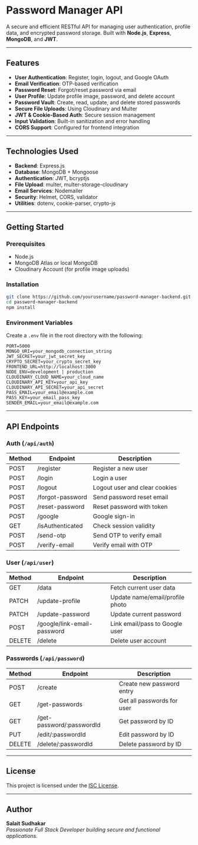 # Password Manager API

A secure and efficient RESTful API for managing user authentication, profile data, and encrypted password storage. Built with **Node.js**, **Express**, **MongoDB**, and **JWT**.

---

## Features

- **User Authentication**: Register, login, logout, and Google OAuth
- **Email Verification**: OTP-based verification
- **Password Reset**: Forgot/reset password via email
- **User Profile**: Update profile image, password, and delete account
- **Password Vault**: Create, read, update, and delete stored passwords
- **Secure File Uploads**: Using Cloudinary and Multer
- **JWT & Cookie-Based Auth**: Secure session management
- **Input Validation**: Built-in sanitization and error handling
- **CORS Support**: Configured for frontend integration

---

## Technologies Used

- **Backend**: Express.js
- **Database**: MongoDB + Mongoose
- **Authentication**: JWT, bcryptjs
- **File Upload**: multer, multer-storage-cloudinary
- **Email Services**: Nodemailer
- **Security**: Helmet, CORS, validator
- **Utilities**: dotenv, cookie-parser, crypto-js

---

## Getting Started

### Prerequisites

- Node.js
- MongoDB Atlas or local MongoDB
- Cloudinary Account (for profile image uploads)

### Installation

```bash
git clone https://github.com/yourusername/password-manager-backend.git
cd password-manager-backend
npm install
```

### Environment Variables

Create a `.env` file in the root directory with the following:

```env
PORT=5000
MONGO_URI=your_mongodb_connection_string
JWT_SECRET=your_jwt_secret_key
CRYPTO_SECRET=your_crypto_secret_key
FRONTEND_URL=http://localhost:3000
NODE_ENV=development | production
CLOUDINARY_CLOUD_NAME=your_cloud_name
CLOUDINARY_API_KEY=your_api_key
CLOUDINARY_API_SECRET=your_api_secret
PASS_EMAIL=your_email@example.com
PASS_KEY=your_email_pass_key
SENDER_EMAIL=your_email@example.com
```

---

## API Endpoints

### Auth (`/api/auth`)

| Method | Endpoint              | Description                    |
|--------|-----------------------|--------------------------------|
| POST   | /register             | Register a new user           |
| POST   | /login                | Login a user                  |
| POST   | /logout               | Logout user and clear cookies |
| POST   | /forgot-password      | Send password reset email     |
| POST   | /reset-password       | Reset password with token     |
| POST   | /google               | Google sign-in                |
| GET    | /isAuthenticated      | Check session validity        |
| POST   | /send-otp             | Send OTP to verify email      |
| POST   | /verify-email         | Verify email with OTP         |

### User (`/api/user`)

| Method | Endpoint                    | Description                      |
|--------|-----------------------------|----------------------------------|
| GET    | /data                       | Fetch current user data         |
| PATCH  | /update-profile             | Update name/email/profile photo |
| PATCH  | /update-password            | Update current password         |
| POST   | /google/link-email-password| Link email/pass to Google user  |
| DELETE | /delete                     | Delete user account             |

### Passwords (`/api/password`)

| Method | Endpoint                  | Description                        |
|--------|---------------------------|------------------------------------|
| POST   | /create                   | Create new password entry          |
| GET    | /get-passwords            | Get all passwords for user         |
| GET    | /get-password/:passwordId| Get password by ID                 |
| PUT    | /edit/:passwordId        | Edit password by ID                |
| DELETE | /delete/:passwordId      | Delete password by ID              |

---

## License

This project is licensed under the [ISC License](LICENSE).

---

## Author

**Salait Sudhakar**  
*Passionate Full Stack Developer building secure and functional applications.*
